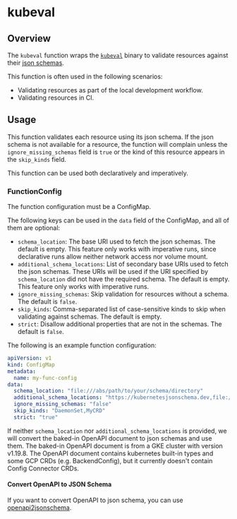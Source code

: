 # kubeval

## Overview

The `kubeval` function wraps the [`kubeval`] binary to validate resources
against their [json schemas].

This function is often used in the following scenarios:

- Validating resources as part of the local development workflow.
- Validating resources in CI.

## Usage

This function validates each resource using its json schema. If the json schema
is not available for a resource, the function will complain unless
the `ignore_missing_schemas` field is `true` or the kind of this resource
appears in the `skip_kinds` field.

This function can be used both declaratively and imperatively.

### FunctionConfig

The function configuration must be a ConfigMap.

The following keys can be used in the `data` field of the ConfigMap, and all of
them are optional:

- `schema_location`: The base URI used to fetch the json schemas. The default is
  empty. This feature only works with imperative runs, since declarative runs
  allow neither network access nor volume mount.
- `additional_schema_locations`: List of secondary base URIs used to fetch the
  json schemas. These URIs will be used if the URI specified
  by `schema_location` did not have the required schema. The default is empty.
  This feature only works with imperative runs.
- `ignore_missing_schemas`: Skip validation for resources without a schema. The
  default is `false`.
- `skip_kinds`: Comma-separated list of case-sensitive kinds to skip when
  validating against schemas. The default is empty.
- `strict`: Disallow additional properties that are not in the schemas. The
  default is `false`.

The following is an example function configuration:

```yaml
apiVersion: v1
kind: ConfigMap
metadata:
  name: my-func-config
data:
  schema_location: "file:///abs/path/to/your/schema/directory"
  additional_schema_locations: "https://kubernetesjsonschema.dev,file:///abs/path/to/your/other/schema/directory"
  ignore_missing_schemas: "false"
  skip_kinds: "DaemonSet,MyCRD"
  strict: "true"
```

If neither `schema_location` nor `additional_schema_locations` is provided, we
will convert the baked-in OpenAPI document to json schemas and use them. The
baked-in OpenAPI document is from a GKE cluster with version v1.19.8. The
OpenAPI document contains kubernetes built-in types and some GCP CRDs (e.g.
BackendConfig), but it currently doesn't contain Config Connector CRDs.

#### Convert OpenAPI to JSON Schema

If you want to convert OpenAPI to json schema, you can use
[openapi2jsonschema](https://github.com/instrumenta/openapi2jsonschema).

[`kubeval`]:https://kubeval.com

[json schemas]:https://json-schema.org
